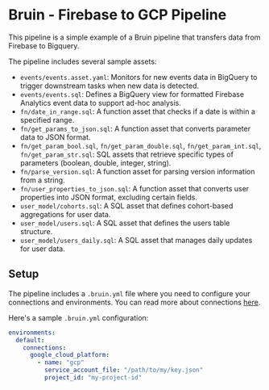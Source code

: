 # Bruin - Firebase to GCP Pipeline

This pipeline is a simple example of a Bruin pipeline that transfers data from Firebase to Bigquery. 

The pipeline includes several sample assets:

- `events/events.asset.yaml`: Monitors for new events data in BigQuery to trigger downstream tasks when new data is detected.
- `events/events.sql`: Defines a BigQuery view for formatted Firebase Analytics event data to support ad-hoc analysis.
- `fn/date_in_range.sql`: A function asset that checks if a date is within a specified range.
- `fn/get_params_to_json.sql`: A function asset that converts parameter data to JSON format.
- `fn/get_param_bool.sql`, `fn/get_param_double.sql`, `fn/get_param_int.sql`, `fn/get_param_str.sql`: SQL assets that retrieve specific types of parameters (boolean, double, integer, string).
- `fn/parse_version.sql`: A function asset for parsing version information from a string.
- `fn/user_properties_to_json.sql`: A function asset that converts user properties into JSON format, excluding certain fields.
- `user_model/cohorts.sql`: A SQL asset that defines cohort-based aggregations for user data.
- `user_model/users.sql`: A SQL asset that defines the users table structure.
- `user_model/users_daily.sql`: A SQL asset that manages daily updates for user data.

## Setup
The pipeline includes a `.bruin.yml` file where you need to configure your connections and environments. You can read more about connections [here](https://bruin-data.github.io/bruin/connections/overview.html).

Here's a sample `.bruin.yml` configuration:

```yaml
environments:
  default:
    connections:
      google_cloud_platform:
        - name: "gcp"
          service_account_file: "/path/to/my/key.json"
          project_id: "my-project-id"
